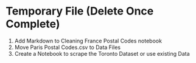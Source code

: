 # Temporary File (Delete Once Complete)

1. Add Markdown to Cleaning France Postal Codes notebook
2. Move Paris Postal Codes.csv to Data Files
3. Create a Notebook to scrape the Toronto Dataset or use existing Data
